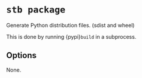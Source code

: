 # `stb package`

Generate Python distribution files. (sdist and wheel)

This is done by running {pypi}`build` in a subprocess.

## Options

None.
